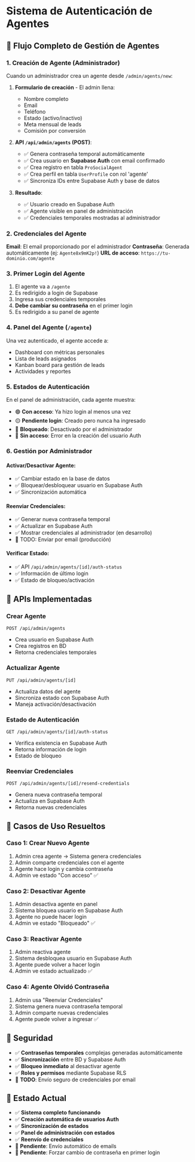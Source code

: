 # Sistema de Autenticación de Agentes

## 🎯 **Flujo Completo de Gestión de Agentes**

### **1. Creación de Agente (Administrador)**

Cuando un administrador crea un agente desde `/admin/agents/new`:

1. **Formulario de creación** - El admin llena:
   - Nombre completo
   - Email
   - Teléfono
   - Estado (activo/inactivo)
   - Meta mensual de leads
   - Comisión por conversión

2. **API `/api/admin/agents` (POST)**:
   - ✅ Genera contraseña temporal automáticamente
   - ✅ Crea usuario en **Supabase Auth** con email confirmado
   - ✅ Crea registro en tabla `ProSocialAgent`
   - ✅ Crea perfil en tabla `UserProfile` con rol 'agente'
   - ✅ Sincroniza IDs entre Supabase Auth y base de datos

3. **Resultado**:
   - ✅ Usuario creado en Supabase Auth
   - ✅ Agente visible en panel de administración
   - ✅ Credenciales temporales mostradas al administrador

### **2. Credenciales del Agente**

**Email**: El email proporcionado por el administrador
**Contraseña**: Generada automáticamente (ej: `Agente8x9mK2p!`)
**URL de acceso**: `https://tu-dominio.com/agente`

### **3. Primer Login del Agente**

1. El agente va a `/agente`
2. Es redirigido a login de Supabase
3. Ingresa sus credenciales temporales
4. **Debe cambiar su contraseña** en el primer login
5. Es redirigido a su panel de agente

### **4. Panel del Agente (`/agente`)**

Una vez autenticado, el agente accede a:

- Dashboard con métricas personales
- Lista de leads asignados
- Kanban board para gestión de leads
- Actividades y reportes

### **5. Estados de Autenticación**

En el panel de administración, cada agente muestra:

- 🟢 **Con acceso**: Ya hizo login al menos una vez
- 🟡 **Pendiente login**: Creado pero nunca ha ingresado
- 🔴 **Bloqueado**: Desactivado por el administrador
- 🔴 **Sin acceso**: Error en la creación del usuario Auth

### **6. Gestión por Administrador**

#### **Activar/Desactivar Agente**:

- ✅ Cambiar estado en la base de datos
- ✅ Bloquear/desbloquear usuario en Supabase Auth
- ✅ Sincronización automática

#### **Reenviar Credenciales**:

- ✅ Generar nueva contraseña temporal
- ✅ Actualizar en Supabase Auth
- ✅ Mostrar credenciales al administrador (en desarrollo)
- 🚧 TODO: Enviar por email (producción)

#### **Verificar Estado**:

- ✅ API `/api/admin/agents/[id]/auth-status`
- ✅ Información de último login
- ✅ Estado de bloqueo/activación

## 🔧 **APIs Implementadas**

### **Crear Agente**

```
POST /api/admin/agents
```

- Crea usuario en Supabase Auth
- Crea registros en BD
- Retorna credenciales temporales

### **Actualizar Agente**

```
PUT /api/admin/agents/[id]
```

- Actualiza datos del agente
- Sincroniza estado con Supabase Auth
- Maneja activación/desactivación

### **Estado de Autenticación**

```
GET /api/admin/agents/[id]/auth-status
```

- Verifica existencia en Supabase Auth
- Retorna información de login
- Estado de bloqueo

### **Reenviar Credenciales**

```
POST /api/admin/agents/[id]/resend-credentials
```

- Genera nueva contraseña temporal
- Actualiza en Supabase Auth
- Retorna nuevas credenciales

## 🎯 **Casos de Uso Resueltos**

### **Caso 1: Crear Nuevo Agente**

1. Admin crea agente → Sistema genera credenciales
2. Admin comparte credenciales con el agente
3. Agente hace login y cambia contraseña
4. Admin ve estado "Con acceso" ✅

### **Caso 2: Desactivar Agente**

1. Admin desactiva agente en panel
2. Sistema bloquea usuario en Supabase Auth
3. Agente no puede hacer login
4. Admin ve estado "Bloqueado" ✅

### **Caso 3: Reactivar Agente**

1. Admin reactiva agente
2. Sistema desbloquea usuario en Supabase Auth
3. Agente puede volver a hacer login
4. Admin ve estado actualizado ✅

### **Caso 4: Agente Olvidó Contraseña**

1. Admin usa "Reenviar Credenciales"
2. Sistema genera nueva contraseña temporal
3. Admin comparte nuevas credenciales
4. Agente puede volver a ingresar ✅

## 🔐 **Seguridad**

- ✅ **Contraseñas temporales** complejas generadas automáticamente
- ✅ **Sincronización** entre BD y Supabase Auth
- ✅ **Bloqueo inmediato** al desactivar agente
- ✅ **Roles y permisos** mediante Supabase RLS
- 🚧 **TODO**: Envío seguro de credenciales por email

## 🚀 **Estado Actual**

- ✅ **Sistema completo funcionando**
- ✅ **Creación automática de usuarios Auth**
- ✅ **Sincronización de estados**
- ✅ **Panel de administración con estados**
- ✅ **Reenvío de credenciales**
- 🚧 **Pendiente**: Envío automático de emails
- 🚧 **Pendiente**: Forzar cambio de contraseña en primer login
